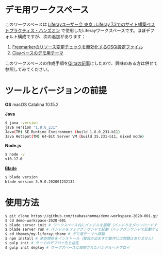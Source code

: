 # デモ用ワークスペース

このワークスペースは [Liferayユーザー会 東京 : Liferay 7.2でのサイト構築ベストプラクティス・ハンズオン] で使用したLiferayワークスペースです。ほぼデフォルト構成ですが、次の追加があります：

1. [Freemarkerのリソース変更チェックを無効化するOSGi設定ファイル]
2. [Clayベースのデモ用テーマ]

このワークスペースの作成手順を[Qiitaの記事]にしたので、興味のある方は併せて参照してみてください。

# ツールとバージョンの前提

**OS**
macOS Catalina 10.15.2

**Java**

```bash
$ java -version
java version "1.8.0_231"
Java(TM) SE Runtime Environment (build 1.8.0_231-b11)
Java HotSpot(TM) 64-Bit Server VM (build 25.231-b11, mixed mode)
```

**Node.js**

```bash
$ node -v
v10.17.0
```

**[Blade]**

```bash
$ blade version
blade version 3.9.0.202001232132
```

# 使用方法
```bash
$ git clone https://github.com/tsubasahomma/demo-workspace-2020-001.git
$ cd demo-workspace-2020-001
$ blade server init # ワークスペース内にバンドルを展開（バンドルをダウンロードするため、時間がかかる場合があります）
$ blade server run # バンドルをフォアグラウンドで起動（バックグラウンドで起動する場合: blade server start）
$ cd themes/my-liferay-theme # デモ用テーマへ移動
$ npm install # 依存関係をインストール（警告が出ますが動作には問題はありません）
$ gulp init # テーマのデプロイ先を指定
$ gulp init deploy # ワークスペースに展開されたバンドルへデプロイ
```
<!--  -->
[Liferayユーザー会 東京 : Liferay 7.2でのサイト構築ベストプラクティス・ハンズオン]:https://liferay.doorkeeper.jp/events/102935
[Qiitaの記事]:https://qiita.com/TsubasaHomma/items/4c037024040e0bb636b4
[Clayベースのデモ用テーマ]:https://github.com/tsubasahomma/demo-workspace-2020-001/tree/master/themes/my-liferay-theme
[Freemarkerのリソース変更チェックを無効化するOSGi設定ファイル]:https://github.com/tsubasahomma/demo-workspace-2020-001/blob/master/configs/local/osgi/configs/com.liferay.portal.template.freemarker.configuration.FreeMarkerEngineConfiguration.config

[Blade]:https://portal.liferay.dev/docs/7-2/reference/-/knowledge_base/r/installing-blade-cli
